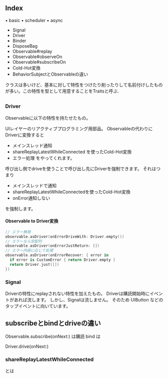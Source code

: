 

## Index

• basic
• scheduler
• async


- Signal
- Driver
- Binder
- DisposeBag
- Observable#replay
- Observable#observeOn
- Observable#subscribeOn
- Cold-Hot変換
- BehaviorSubject<String>とObservable<String>の違い

クラスは多いけど、基本に対して特性をつけたり削ったりして名前付けしたものが多い。この特性を型として用意することをTraitsと呼ぶ.

##

### Driver
Observableに以下の特性を持たせたもの。

UIレイヤーのリアクティブプログラミング用部品。
Observableの代わりにDriverに変換すると
- メインスレッド通知
- shareReplayLatestWhileConnected を使ったCold-Hot変換
- エラー処理
をやってくれます。

呼び出し側でdriveを使うことで呼び出し先にDriverを強制できます。
それはつまり
- メインスレッドで通知
- shareReplayLatestWhileConnectedを使ったCold-Hot変換
- onError通知しない

を強制します。

#### Observable to Driver変換
```swift
// エラー無視
observable.asDriver(onErrorDriveWith: Driver.empty())
// エラーなら空配列
observable.asDriver(onErrorJustReturn: [])
// エラー内容に応じて処理
observable.asDriver(onErrorRecover: { error in
  if error is CustomError { return Driver.empty }
  return Driver.just([])
})
```

### Signal
Driverの特性にreplayされない特性を加えたもの。
Driverは購読開始時にイベントがあれば流します。
しかし、Signalは流しません。
そのため UIButton などのタップイベントに向いています。

## subscribeとbindとdriveの違い

Observable.subscribe(onNext:) は購読
bind は

Driver.drive(onNext:)


### shareReplayLatestWhileConnected

とは
